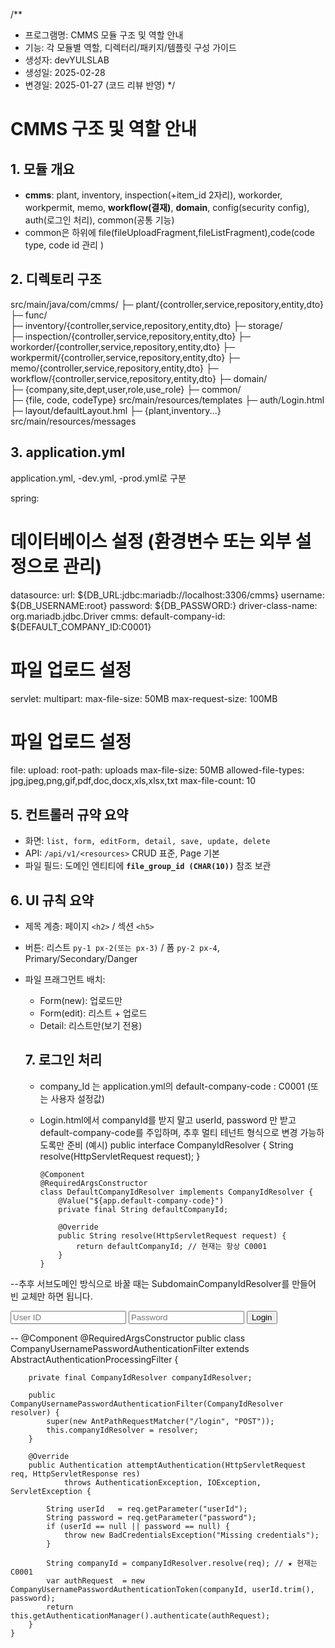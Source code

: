 /**
 * 프로그램명: CMMS 모듈 구조 및 역할 안내
 * 기능: 각 모듈별 역할, 디렉터리/패키지/템플릿 구성 가이드
 * 생성자: devYULSLAB
 * 생성일: 2025-02-28
 * 변경일: 2025-01-27 (코드 리뷰 반영)
 */

# CMMS 구조 및 역할 안내

## 1. 모듈 개요
- **cmms**: plant, inventory, inspection(+item_id 2자리), workorder, workpermit, memo, **workflow(결재)**, **domain**, config(security config), auth(로그인 처리), common(공통 기능)
- common은 하위에 file(fileUploadFragment,fileListFragment),code(code type, code id 관리 )

## 2. 디렉토리 구조 
src/main/java/com/cmms/
  ├─ plant/{controller,service,repository,entity,dto}  
      ├─ func/    
  ├─ inventory/{controller,service,repository,entity,dto}
      ├─ storage/  
  ├─ inspection/{controller,service,repository,entity,dto}
  ├─ workorder/{controller,service,repository,entity,dto}
  ├─ workpermit/{controller,service,repository,entity,dto}
  ├─ memo/{controller,service,repository,entity,dto}
  ├─ workflow/{controller,service,repository,entity,dto}
  ├─ domain/    
      ├─ {company,site,dept,user,role,use_role}
  ├─ common/    
      ├─ {file, code, codeType}
src/main/resources/templates
  ├─ auth/Login.html
  ├─ layout/defaultLayout.hml
  ├─ {plant,inventory...}
src/main/resources/messages

## 3. application.yml
application.yml, -dev.yml, -prod.yml로 구분 

spring:
  # 데이터베이스 설정 (환경변수 또는 외부 설정으로 관리)
  datasource:
    url: ${DB_URL:jdbc:mariadb://localhost:3306/cmms}
    username: ${DB_USERNAME:root}
    password: ${DB_PASSWORD:}
    driver-class-name: org.mariadb.jdbc.Driver
cmms:
  default-company-id: ${DEFAULT_COMPANY_ID:C0001}
# 파일 업로드 설정
servlet:
multipart:
    max-file-size: 50MB
    max-request-size: 100MB
# 파일 업로드 설정
file:
upload:
    root-path: uploads
    max-file-size: 50MB
    allowed-file-types: jpg,jpeg,png,gif,pdf,doc,docx,xls,xlsx,txt
    max-file-count: 10    
 
## 5. 컨트롤러 규약 요약
- 화면: `list, form, editForm, detail, save, update, delete`
- API: `/api/v1/<resources>` CRUD 표준, Page 기본
- 파일 필드: 도메인 엔티티에 **`file_group_id (CHAR(10))`** 참조 보관

## 6. UI 규칙 요약
- 제목 계층: 페이지 `<h2>` / 섹션 `<h5>`
- 버튼: 리스트 `py-1 px-2(또는 px-3)` / 폼 `py-2 px-4`, Primary/Secondary/Danger
- 파일 프래그먼트 배치:
  - Form(new): 업로드만
  - Form(edit): 리스트 + 업로드
  - Detail: 리스트만(보기 전용)

  ## 7. 로그인 처리 
  - company_Id 는 application.yml의 default-company-code : C0001 (또는 사용자 설정값) 
  - Login.html에서 companyId를 받지 말고 userId, password 만 받고 default-company-code를 주입하며, 추후 멀티 테넌트 형식으로 변경 가능하도록만 준비
  (예시)
    public interface CompanyIdResolver {
        String resolve(HttpServletRequest request);
        }

        @Component
        @RequiredArgsConstructor
        class DefaultCompanyIdResolver implements CompanyIdResolver {
            @Value("${app.default-company-code}")
            private final String defaultCompanyId;

            @Override
            public String resolve(HttpServletRequest request) {
                return defaultCompanyId; // 현재는 항상 C0001
            }
        }
--추후 서브도메인 방식으로 바꿀 때는 SubdomainCompanyIdResolver를 만들어 빈 교체만 하면 됩니다.
<form method="post" action="/login">
  <input type="text" name="userId" placeholder="User ID" required />
  <input type="password" name="password" placeholder="Password" required />
  <button type="submit">Login</button>
</form>
--
    @Component
    @RequiredArgsConstructor
    public class CompanyUsernamePasswordAuthenticationFilter extends AbstractAuthenticationProcessingFilter {

        private final CompanyIdResolver companyIdResolver;

        public CompanyUsernamePasswordAuthenticationFilter(CompanyIdResolver resolver) {
            super(new AntPathRequestMatcher("/login", "POST"));
            this.companyIdResolver = resolver;
        }

        @Override
        public Authentication attemptAuthentication(HttpServletRequest req, HttpServletResponse res)
                throws AuthenticationException, IOException, ServletException {

            String userId   = req.getParameter("userId");
            String password = req.getParameter("password");
            if (userId == null || password == null) {
                throw new BadCredentialsException("Missing credentials");
            }

            String companyId = companyIdResolver.resolve(req); // ★ 현재는 C0001
            var authRequest  = new CompanyUsernamePasswordAuthenticationToken(companyId, userId.trim(), password);
            return this.getAuthenticationManager().authenticate(authRequest);
        }
    }
